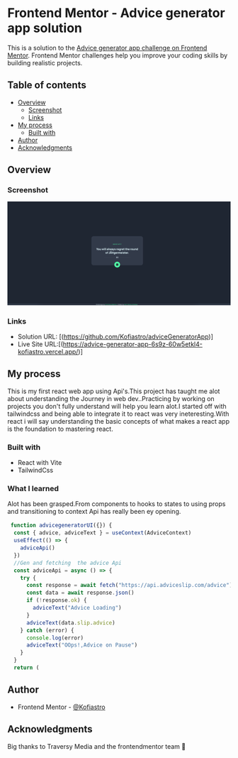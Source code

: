 # Frontend Mentor - Advice generator app solution

This is a solution to the [Advice generator app challenge on Frontend Mentor](https://www.frontendmentor.io/challenges/advice-generator-app-QdUG-13db). Frontend Mentor challenges help you improve your coding skills by building realistic projects.

## Table of contents

- [Overview](#overview)
  - [Screenshot](#screenshot)
  - [Links](#links)
- [My process](#my-process)
  - [Built with](#built-with)
- [Author](#author)
- [Acknowledgments](#acknowledgments)

## Overview

### Screenshot

![](./src/assets/adviceUI.png)

### Links

- Solution URL: [(https://github.com/Kofiastro/adviceGeneratorApp)]
- Live Site URL:[(https://advice-generator-app-6s9z-60w5etkl4-kofiastro.vercel.app/)]

## My process
This is my first react web app using Api's.This project has taught me alot about understanding the Journey in web dev..Practicing by working on projects you don't fully understand will help you learn alot.I started off with tailwindcss and being able to integrate it to react was very ineteresting.With react i will say understanding the basic concepts of what makes a react app is the foundation to mastering react.

### Built with

- React with Vite
- TailwindCss

### What I learned

Alot has been grasped.From components to hooks to states to using props and transitioning to context Api has really been ey opening.

```jsx
 function advicegeneratorUI({}) {
  const { advice, adviceText } = useContext(AdviceContext)
  useEffect(() => {
    adviceApi()
  })
  //Gen and fetching  the advice Api
  const adviceApi = async () => {
    try {
      const response = await fetch("https://api.adviceslip.com/advice")
      const data = await response.json()
      if (!response.ok) {
        adviceText("Advice Loading")
      }
      adviceText(data.slip.advice)
    } catch (error) {
      console.log(error)
      adviceText("OOps!,Advice on Pause")
    }
  }
  return (
```
## Author

- Frontend Mentor - [@Kofiastro](https://www.frontendmentor.io/profile/kofiastro)

## Acknowledgments

Big thanks to Traversy Media and the frontendmentor team 🎉
